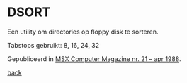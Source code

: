 # DSORT
Een utility om directories op floppy disk te sorteren.

Tabstops gebruikt: 8, 16, 24, 32

Gepubliceerd in 
[MSX Computer Magazine nr. 21 – apr 1988](https://msxcomputermagazine.nl/archief/mcm-21/).


[back](../README.md)
